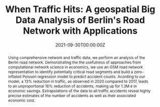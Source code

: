 ---
title: "When Traffic Hits: A geospatial Big Data Analysis of Berlin's Road Network with Applications"

# Authors
# If you created a profile for a user (e.g. the default `admin` user), write the username (folder name) here
# and it will be replaced with their full name and linked to their profile.
authors:
  - admin

# Author notes (optional)
# author_notes:
#   - 'Equal contribution'
#   - 'Equal contribution'

date: "2021-09-30T00:00:00Z"
doi: ""

# Schedule page publish date (NOT publication's date).
publishDate: "2021-09-30T00:00:00Z"

# Publication type.
# Accepts a single type but formatted as a YAML list (for Hugo requirements).
# Enter a publication type from the CSL standard.
publication_types: ['thesis']

# Publication name and optional abbreviated publication name.
# publication: ""
# publication_short: ""

abstract: "Using comprehensive network and traffic data, we perform an analysis of the Berlin road network. Demonstrating the the usefulness of approaches from computational network science in economics, we use an OSM road network representation to identify potentially critical road segments and build a zero-inflated Poisson regression model to predict accident counts. Acording to our model, a 13% reduction in traffic, as observed in 2020 compared to 2017, leads to an unproportional 16% reduction of accidents, making up for 1.3M e in economic savings. Extrapolations of the data to all traffic accidents reveal highly precise estimates of the number of accidents as well as their associated economic cost."

# Summary. An optional shortened abstract.
# summary: Lorem ipsum dolor sit amet, consectetur adipiscing elit. Duis posuere tellus ac convallis placerat. Proin tincidunt magna sed ex sollicitudin condimentum.

tags: ["network analasis", "traffic", "quantitative methods"]

# Display this page in the Featured widget?
featured: false

# Custom links (uncomment lines below)
# links:
# - name: Custom Link
#   url: http://example.org

url_pdf: '/uploads/when-traffic-hits'
# url_code: ''
# url_dataset: 
# url_poster: ''
# url_project: ''
# url_slides: ''
# url_source: ''
# url_video: ''

# Featured image
# To use, add an image named `featured.jpg/png` to your page's folder.
image:
  caption: These maps depict road network graphs detailing (a) betweenness, (b) closeness, and (c) straightness centrality of road network junctions. Values are binned into a colour scale ranging from -3 (dark blue) to +3 (dark red) standard deviations from the mean.
  focal_point: ''
  preview_only: false

# Associated Projects (optional).
#   Associate this publication with one or more of your projects.
#   Simply enter your project's folder or file name without extension.
#   E.g. `internal-project` references `content/project/internal-project/index.md`.
#   Otherwise, set `projects: []`.
projects: []

# Slides (optional).
#   Associate this publication with Markdown slides.
#   Simply enter your slide deck's filename without extension.
#   E.g. `slides: "example"` references `content/slides/example/index.md`.
#   Otherwise, set `slides: ""`.
slides: ""
---